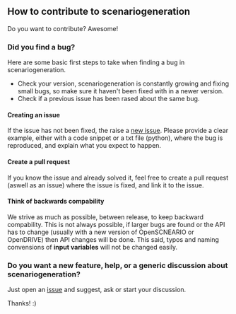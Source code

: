 ## How to contribute to scenariogeneration

Do you want to contribute? Awesome!

### Did you find a bug?
Here are some basic first steps to take when finding a bug in scenariogeneration.

- Check your version, scenariogeneration is constantly growing and fixing small bugs, so make sure it haven't been fixed with in a newer version.
- Check if a previous issue has been rased about the same bug. 

#### Creating an issue
If the issue has not been fixed, the raise a [new issue](https://github.com/pyoscx/scenariogeneration/issues/new). Please provide a clear example, either with a code snippet or a txt file (python), where the bug is reproduced, and explain what you expect to happen. 

#### Create a pull request
If you know the issue and already solved it, feel free to create a pull request (aswell as an issue) where the issue is fixed, and link it to the issue. 

#### Think of backwards compability
We strive as much as possible, between release, to keep backward compability. This is not always possible, if larger bugs are found or the API has to change (usually with a new version of OpenSCNEARIO or OpenDRIVE) then API changes will be done. This said, typos and naming convensions of __input variables__ will not be changed easily.


### Do you want a new feature, help, or a generic discussion about scenariogeneration?
Just open an [issue](https://github.com/pyoscx/scenariogeneration/issues/new) and suggest, ask or start your discussion.


Thanks! :)


